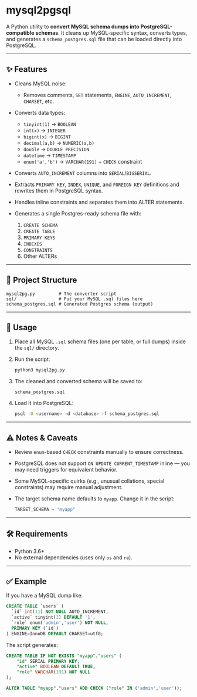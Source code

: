 # mysql2pgsql

A Python utility to **convert MySQL schema dumps into PostgreSQL-compatible schemas**.
It cleans up MySQL-specific syntax, converts types, and generates a `schema_postgres.sql` file that can be loaded directly into PostgreSQL.

---

## ✨ Features

* Cleans MySQL noise:

  * Removes comments, `SET` statements, `ENGINE`, `AUTO_INCREMENT`, `CHARSET`, etc.
* Converts data types:

  * `tinyint(1)` → `BOOLEAN`
  * `int(x)` → `INTEGER`
  * `bigint(x)` → `BIGINT`
  * `decimal(a,b)` → `NUMERIC(a,b)`
  * `double` → `DOUBLE PRECISION`
  * `datetime` → `TIMESTAMP`
  * `enum('a','b')` → `VARCHAR(191)` + `CHECK` constraint
* Converts `AUTO_INCREMENT` columns into `SERIAL`/`BIGSERIAL`.
* Extracts `PRIMARY KEY`, `INDEX`, `UNIQUE`, and `FOREIGN KEY` definitions and rewrites them in PostgreSQL syntax.
* Handles inline constraints and separates them into ALTER statements.
* Generates a single Postgres-ready schema file with:

  1. `CREATE SCHEMA`
  2. `CREATE TABLE`
  3. `PRIMARY KEYS`
  4. `INDEXES`
  5. `CONSTRAINTS`
  6. Other ALTERs

---

## 📂 Project Structure

```
mysql2pg.py         # The converter script
sql/                # Put your MySQL .sql files here
schema_postgres.sql # Generated Postgres schema (output)
```

---

## 🚀 Usage

1. Place all MySQL `.sql` schema files (one per table, or full dumps) inside the `sql/` directory.
2. Run the script:

   ```bash
   python3 mysql2pg.py
   ```
3. The cleaned and converted schema will be saved to:

   ```
   schema_postgres.sql
   ```
4. Load it into PostgreSQL:

   ```bash
   psql -U <username> -d <database> -f schema_postgres.sql
   ```

---

## ⚠️ Notes & Caveats

* Review `enum`-based `CHECK` constraints manually to ensure correctness.
* PostgreSQL does not support `ON UPDATE CURRENT_TIMESTAMP` inline — you may need triggers for equivalent behavior.
* Some MySQL-specific quirks (e.g., unusual collations, special constraints) may require manual adjustment.
* The target schema name defaults to `myapp`. Change it in the script:

  ```python
  TARGET_SCHEMA = "myapp"
  ```

---

## 🛠️ Requirements

* Python 3.6+
* No external dependencies (uses only `os` and `re`).

---

## ✅ Example

If you have a MySQL dump like:

```sql
CREATE TABLE `users` (
  `id` int(11) NOT NULL AUTO_INCREMENT,
  `active` tinyint(1) DEFAULT '1',
  `role` enum('admin','user') NOT NULL,
  PRIMARY KEY (`id`)
) ENGINE=InnoDB DEFAULT CHARSET=utf8;
```

The script generates:

```sql
CREATE TABLE IF NOT EXISTS "myapp"."users" (
    "id" SERIAL PRIMARY KEY,
    "active" BOOLEAN DEFAULT TRUE,
    "role" VARCHAR(191) NOT NULL
);

ALTER TABLE "myapp"."users" ADD CHECK ("role" IN ('admin','user'));
```
